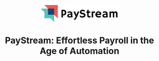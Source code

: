 <div align="center">
<img src="assets/images/logo2.png" alt="PayStream Logo" width="250"/>
<h1> PayStream: Effortless Payroll in the Age of Automation </h1>
</div>